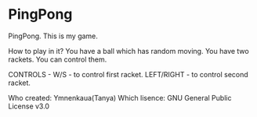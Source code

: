 # PingPong
PingPong. This is my game.

How to play in it?
You have a ball which has random moving. You have two rackets.
You can control them.

CONTROLS -
W/S - to control first racket. LEFT/RIGHT - to control second racket.

Who created: Ymnenkaua(Tanya)
Which lisence: GNU General Public License v3.0

